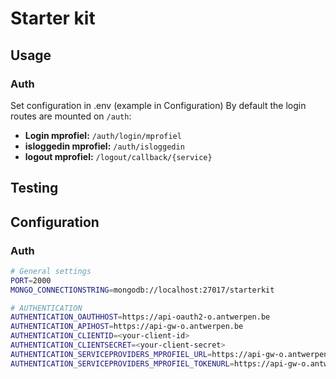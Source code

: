 # Starter kit

## Usage
### Auth
Set configuration in .env (example in Configuration)
By default the login routes are mounted on `/auth`:

 - **Login mprofiel:** 			`/auth/login/mprofiel`
 - **isloggedin mprofiel:**  	`/auth/isloggedin`
 - **logout mprofiel:** 		`/logout/callback/{service}`

## Testing

## Configuration

### Auth

```bash
# General settings
PORT=2000
MONGO_CONNECTIONSTRING=mongodb://localhost:27017/starterkit

# AUTHENTICATION
AUTHENTICATION_OAUTHHOST=https://api-oauth2-o.antwerpen.be
AUTHENTICATION_APIHOST=https://api-gw-o.antwerpen.be
AUTHENTICATION_CLIENTID=<your-client-id>
AUTHENTICATION_CLIENTSECRET=<your-client-secret>
AUTHENTICATION_SERVICEPROVIDERS_MPROFIEL_URL=https://api-gw-o.antwerpen.be/astad/mprofiel/v1/me
AUTHENTICATION_SERVICEPROVIDERS_MPROFIEL_TOKENURL=https://api-gw-o.antwerpen.be/astad/mprofiel/v1/oauth2/token

```
